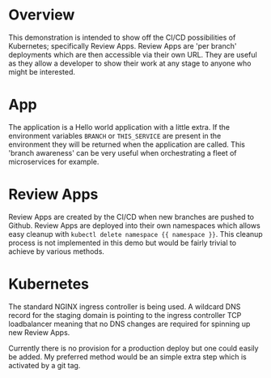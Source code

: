 # Overview

This demonstration is intended to show off the CI/CD possibilities of Kubernetes; specifically Review Apps. Review Apps are 'per branch' deployments which are then accessible via their own URL. They are useful as they allow a developer to show their work at any stage to anyone who might be interested. 

# App

The application is a Hello world application with a little extra. If the environment variables `BRANCH` or `THIS_SERVICE` are present in the environment they will be returned when the application are called. This 'branch awareness' can be very useful when orchestrating a fleet of microservices for example.

# Review Apps

Review Apps are created by the CI/CD when new branches are pushed to Github. Review Apps are deployed into their own namespaces which allows easy cleanup with `kubectl delete namespace {{ namespace }}`. This cleanup process is not implemented in this demo but would be fairly trivial to achieve by various methods.


# Kubernetes

The standard NGINX ingress controller is being used. A wildcard DNS record for the staging domain is pointing to the ingress controller TCP loadbalancer meaning that no DNS changes are required for spinning up new Review Apps.

Currently there is no provision for a production deploy but one could easily be added. My preferred method would be an simple extra step which is activated by a git tag.





